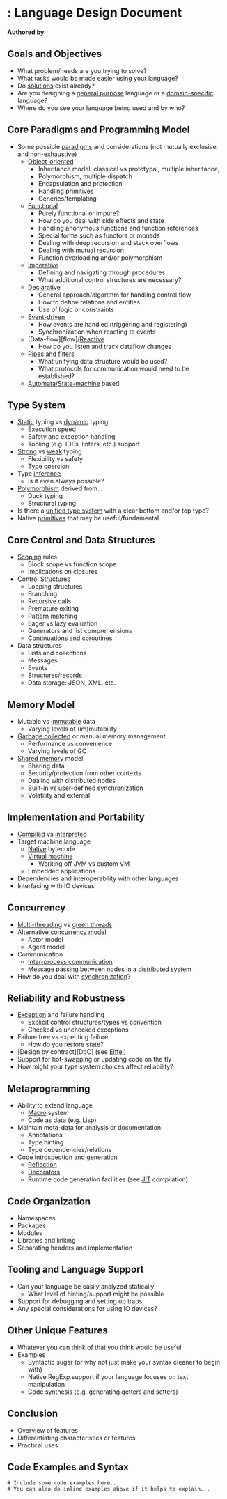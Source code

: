 # <!--- LANGUAGE NAME (optional) -->: Language Design Document

**Authored by <!--- YOUR NAME -->**

## Goals and Objectives

* What problem/needs are you trying to solve?
* What tasks would be made easier using your language?
* Do [solutions](lang_list) exist already?
* Are you designing a [general purpose][general] language or a [domain-specific][dsl] language?
* Where do you see your language being used and by who?

## Core Paradigms and Programming Model

* Some possible [paradigms][paradigm] and considerations (not mutually exclusive, and
    non-exhaustive)
    * [Object-oriented][OO]
        * Inheritance model: classical vs prototypal, multiple inheritance,
        * Polymorphism, multiple dispatch
        * Encapsulation and protection
        * Handling primitives
        * Generics/templating
    * [Functional][functional]
        * Purely functional or impure?
        * How do you deal with side effects and state
        * Handling anonymous functions and function references
        * Special forms such as functors or monads
        * Dealing with deep recursion and stack overflows
        * Dealing with mutual recursion
        * Function overloading and/or polymorphism
    * [Imperative][imperative]
        * Defining and navigating through procedures
        * What additional control structures are necessary?
    * [Declarative][declarative]
        * General approach/algorithm for handling control flow
        * How to define relations and entities
        * Use of logic or constraints
    * [Event-driven][event]
        * How events are handled (triggering and registering)
        * Synchronization when reacting to events
    * [Data-flow][flow]/[Reactive][reactive]
        * How do you listen and track dataflow changes
    * [Pipes and filters][unix]
        * What unifying data structure would be used?
        * What protocols for communication would need to be established?
    * [Automata/State-machine][automata] based

## Type System

* [Static][static] typing vs [dynamic][] typing
    * Execution speed
    * Safety and exception handling
    * Tooling (e.g. IDEs, linters, etc.) support
* [Strong][strong] vs [weak][] typing
    * Flexibility vs safety
    * Type coercion
* Type [inference][]
    * Is it even always possible?
* [Polymorphism][polymorphism] derived from...
    * Duck typing
    * Structural typing
* Is there a [unified type system][unified] with a clear bottom and/or top type?
* Native [primitives][] that may be useful/fundamental

## Core Control and Data Structures

* [Scoping][scope] rules
    * Block scope vs function scope
    * Implications on closures
* Control Structures
    * Looping structures
    * Branching
    * Recursive calls
    * Premature exiting
    * Pattern matching
    * Eager vs lazy evaluation
    * Generators and list comprehensions
    * Continuations and coroutines
* Data structures
    * Lists and collections
    * Messages
    * Events
    * Structures/records
    * Data storage: JSON, XML, etc.

## Memory Model

* Mutable vs [immutable][] data
    * Varying levels of (im)mutability
* [Garbage collected][GC] or manual memory management
    * Performance vs convenience
    * Varying levels of GC
* [Shared memory][shared] model
    * Sharing data
    * Security/protection from other contexts
    * Dealing with distributed nodes
    * Built-in vs user-defined synchronization
    * Volatility and external 

## Implementation and Portability

* [Compiled][compiled] vs [interpreted][]
* Target machine language
    * [Native][native] bytecode
    * [Virtual machine][vm]
        * Working off JVM vs custom VM
    * Embedded applications
* Dependencies and interoperability with other languages
* Interfacing with IO devices

## Concurrency

* [Multi-threading][multithreaded] vs [green threads][greenthreads]
* Alternative [concurrency model][concurrency]
    * Actor model
    * Agent model
* Communication
    * [Inter-process communication][ipc]
    * Message passing between nodes in a [distributed system][distributed]
* How do you deal with [synchronization][synchronization]?

## Reliability and Robustness

* [Exception][exception] and failure handling
    * Explicit control structures/types vs convention
    * Checked vs unchecked exceptions
* Failure free vs expecting failure
    * How do you restore state?
* [Design by contract][DbC] (see [Eiffel][])
* Support for hot-swapping or updating code on the fly
* How might your type system choices affect reliability?

## Metaprogramming

* Ability to extend language
    * [Macro][macro] system
    * Code as data (e.g. Lisp)
* Maintain meta-data for analysis or documentation
    * Annotations
    * Type hinting
    * Type dependencies/relations
* Code introspection and generation
    * [Reflection][reflection]
    * [Decorators][decorators]
    * Runtime code generation facilities (see [JIT][] compilation)

## Code Organization

* Namespaces
* Packages
* Modules
* Libraries and linking
* Separating headers and implementation

## Tooling and Language Support

* Can your language be easily analyzed statically
    * What level of hinting/support might be possible
* Support for debugging and setting up traps
* Any special considerations for using IO devices?

## Other Unique Features

* Whatever you can think of that you think would be useful
* Examples
    * Syntactic sugar (or why not just make your syntax cleaner to begin with)
    * Native RegExp support if your language focuses on text manipulation
    * Code synthesis (e.g. generating getters and setters)

## Conclusion

* Overview of features
* Differentiating characteristics or features
* Practical uses

## Code Examples and Syntax

```
# Include some code examples here...
# You can also do inline examples above if it helps to explain...
```


[lang_list]: http://en.wikipedia.org/wiki/List_of_programming_languages_by_type
[general]: http://en.wikipedia.org/wiki/General-purpose_programming_language#Taxonomies
[dsl]: http://en.wikipedia.org/wiki/Domain-specific_language
[paradigm]: http://en.wikipedia.org/wiki/Programming_paradigm
[OO]: http://en.wikipedia.org/wiki/Object-oriented_programming
[functional]: http://en.wikipedia.org/wiki/Functional_programming
[imperative]: http://en.wikipedia.org/wiki/Imperative_programming
[declarative]: http://en.wikipedia.org/wiki/Declarative_programming
[event]: http://en.wikipedia.org/wiki/Event-driven_programming
[dataflow]: http://en.wikipedia.org/wiki/Dataflow_programming
[reactive]: http://en.wikipedia.org/wiki/Reactive_programming
[unix]: http://en.wikipedia.org/wiki/Pipe_and_filter
[automata]: http://en.wikipedia.org/wiki/Automata-based_programming
[static]: http://en.wikipedia.org/wiki/Type_system#Static_typing
[dynamic]: http://en.wikipedia.org/wiki/Type_system#Dynamic_typing
[strong]: http://en.wikipedia.org/wiki/Strong_and_weak_typing#Strong_typing 
[weak]: http://en.wikipedia.org/wiki/Strong_and_weak_typing#Weak_typing
[inference]: http://en.wikipedia.org/wiki/Type_inference
[polymorphism]: http://en.wikipedia.org/wiki/Polymorphism_(computer_science)
[unified]: http://en.wikipedia.org/wiki/Type_system#Unified_Type_System
[primitives]: http://en.wikipedia.org/wiki/Primitive_data_type
[scope]: http://en.wikipedia.org/wiki/Scope_(computer_science)
[immutable]: http://en.wikipedia.org/wiki/Immutable_object
[GC]: http://en.wikipedia.org/wiki/Garbage_collection_(computer_science)
[shared]: http://en.wikipedia.org/wiki/Shared_memory
[compiled]: http://en.wikipedia.org/wiki/Compiled_language
[interpreted]: http://en.wikipedia.org/wiki/Interpreted_language
[native]: http://en.wikipedia.org/wiki/Bytecode
[vm]: http://en.wikipedia.org/wiki/Virtual_machine
[multithreaded]: http://en.wikipedia.org/wiki/Multithreading_(computer_architecture)
[greenthreads]: http://en.wikipedia.org/wiki/Green_threads
[concurrency]: http://en.wikipedia.org/wiki/Concurrency_(computer_science)#Models
[ipc]: http://en.wikipedia.org/wiki/Inter-process_communication
[distributed]: http://en.wikipedia.org/wiki/Distributed_system
[synchronization]: http://en.wikipedia.org/wiki/Synchronization_(computer_science)
[exception]: http://en.wikipedia.org/wiki/Exception_handling
[Eiffel]: http://en.wikipedia.org/wiki/Eiffel_(programming_language)#Design_by_Contract
[macro]: http://en.wikipedia.org/wiki/Macro_(computer_science)
[reflection]: http://en.wikipedia.org/wiki/Reflection_(computer_programming)
[decorators]: http://wiki.python.org/moin/PythonDecorators
[JIT]: http://en.wikipedia.org/wiki/Just-in-time_compilation

